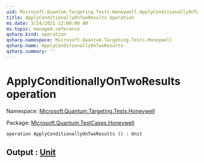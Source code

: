 ```yaml
---
uid: Microsoft.Quantum.Targeting.Tests.Honeywell.ApplyConditionallyOnTwoResults
title: ApplyConditionallyOnTwoResults operation
ms.date: 3/24/2021 12:00:00 AM
ms.topic: managed-reference
qsharp.kind: operation
qsharp.namespace: Microsoft.Quantum.Targeting.Tests.Honeywell
qsharp.name: ApplyConditionallyOnTwoResults
qsharp.summary: ''
---
```


# ApplyConditionallyOnTwoResults operation

Namespace: [Microsoft.Quantum.Targeting.Tests.Honeywell](xref:Microsoft.Quantum.Targeting.Tests.Honeywell)

Package: [Microsoft.Quantum.TestCases.Honeywell](https://nuget.org/packages/Microsoft.Quantum.TestCases.Honeywell)




```qsharp
operation ApplyConditionallyOnTwoResults () : Unit
```


## Output : [Unit](xref:microsoft.quantum.lang-ref.unit)

